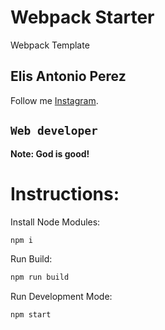 # Webpack Starter

Webpack Template

## Elis Antonio Perez

Follow me [Instagram](https://instagram.com/elisperezmusic).

## `Web developer`

**Note: God is good!**

# Instructions:

Install Node Modules:
```bash
npm i
```

Run Build:
```bash
npm run build
```

Run Development Mode:
```bash
npm start
```